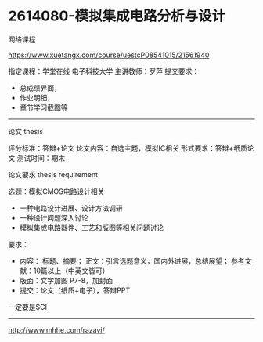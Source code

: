 # 2614080-模拟集成电路分析与设计

网络课程

<https://www.xuetangx.com/course/uestcP08541015/21561940>

指定课程：学堂在线 电子科技大学
主讲教师：罗萍
提交要求：

* 总成绩界面，
* 作业明细，
* 章节学习截图等

---

论文 thesis

评分标准：答辩+论文
论文内容：自选主题，模拟IC相关
形式要求：答辩+纸质论文
测试时间：期末

论文要求 thesis requirement

选题：模拟CMOS电路设计相关

* 一种电路设计进展、设计方法调研
* 一种设计问题深入讨论
* 模拟集成电路器件、工艺和版图等相关问题讨论

要求：

* 内容：
    标题、摘要；
    正文：引言选题意义，国内外进展，总结展望；
    参考文献：10篇以上（中英文皆可）
* 版面：文字加图 P7-8，加封面
* 提交：论文（纸质+电子），答辩PPT

一定要是SCI

---

<http://www.mhhe.com/razavi/>
